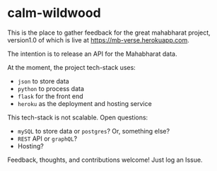 # calm-wildwood

This is the place to gather feedback for the great mahabharat project, version1.0 of which is live at https://mb-verse.herokuapp.com.

The intention is to release an API for the Mahabharat data.

At the moment, the project tech-stack uses:

- `json` to store data
- `python` to process data
- `flask` for the front end
- `heroku` as the deployment and hosting service

This tech-stack is not scalable. Open questions:

- `mySQL` to store data or `postgres`? Or, something else?
- `REST` API or `graphQL`?
-  Hosting?

Feedback, thoughts, and contributions welcome! Just log an Issue.
